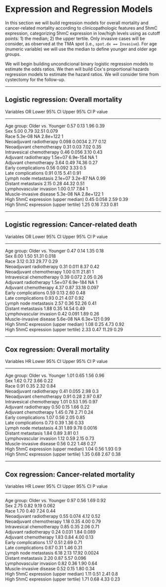 # Expression and Regression Models








In this section we will build regression models for overall mortality and cancer-related mortality according to clinicopathologic features and 5hmC expression, categorizing 5hmC expression in low/high levels using as cutoff points: 1) the median; 2) the upper tertile. Only invasive cases will be consider, as observed at the TMA spot (i.e., `spot.dx == Invasive`). For age (numeric variable) we will use the median to define younger and older age groups.



We will begin building uncondicional binary logistic regression models to estimate the odds ratios. We then will build Cox's proportional hazards regression models to estimate the hazard ratios. We will consider time from cystectomy for the follow-up.

***

## Logistic regression: Overall mortality

Variables                                 OR       Lower 95% CI    Upper 95% CI    P value 
-------------------------------------  ---------  --------------  --------------  ---------
Age group: Older vs. Younger             0.57          0.13            1.96         0.39   
Sex                                      5.00          0.79           32.51         0.079  
Race                                    5.3e-08         NA           2.8e+122         1    
Neoadjuvant radiotherapy                 0.098        0.0034           2.77         0.12   
Neoadjuvant chemotherapy                 0.31          0.03            7.02         0.35   
Intravesical chemotherapy                0.46         0.056            3.10         0.43   
Adjuvant radiotherapy                   1.5e+07      6.9e-154           NA            1    
Adjuvant chemotherapy                    3.64          0.49           74.36         0.27   
Early complications                      0.56         0.092            3.33          0.5   
Late complications                       0.91          0.15            5.41         0.91   
Lymph node metastasis                   2.1e+07      3.2e-87            NA          0.99   
Distant metastasis                       2.15          0.28           44.32         0.51   
Lymphovascular invasion                  1.00          0.17            7.84           1    
Muscle-invasive disease                 5.3e-08         NA           2.8e+122         1    
High 5hmC expression (upper median)      0.45         0.058            2.59         0.39   
High 5hmC expression (upper tertile)     1.25          0.16            7.33         0.81   

***

## Logistic regression: Cancer-related death

Variables                                 OR       Lower 95% CI    Upper 95% CI    P value 
-------------------------------------  ---------  --------------  --------------  ---------
Age group: Older vs. Younger             0.47          0.14            1.35         0.18   
Sex                                      8.00          1.50           51.31         0.018  
Race                                     3.12          0.33           29.77         0.29   
Neoadjuvant radiotherapy                 0.31         0.011            8.37         0.42   
Neoadjuvant chemotherapy                 1.00          0.11           21.81           1    
Intravesical chemotherapy                0.39         0.072            2.05         0.26   
Adjuvant radiotherapy                   1.5e+07      6.9e-184           NA            1    
Adjuvant chemotherapy                    4.37          0.87           33.18         0.097  
Early complications                      0.59          0.13            2.60         0.48   
Late complications                       0.93          0.21            4.07         0.92   
Lymph node metastasis                    2.57          0.36           52.26         0.41   
Distant metastasis                       1.88          0.35           14.54         0.49   
Lymphovascular invasion                  0.42         0.091            1.89         0.26   
Muscle-invasive disease                 5.6e-08         NA           6.3e+121       0.99   
High 5hmC expression (upper median)      1.08          0.25            4.73         0.92   
High 5hmC expression (upper tertile)     2.33          0.47           11.29         0.29   

***

## Cox regression: Overall mortality

Variables                                HR     Lower 95% CI    Upper 95% CI    P value 
-------------------------------------  ------  --------------  --------------  ---------
Age group: Older vs. Younger            1.01        0.65            1.56         0.96   
Sex                                     1.62        0.72            3.66         0.22   
Race                                    0.91        0.35            2.32         0.84   
Neoadjuvant radiotherapy                0.41       0.055            2.98          0.3   
Neoadjuvant chemotherapy                0.91        0.28            2.97         0.87   
Intravesical chemotherapy               1.01        0.53            1.95         0.97   
Adjuvant radiotherapy                   0.50        0.15            1.66         0.22   
Adjuvant chemotherapy                   1.45        0.78            2.71         0.24   
Early complications                     1.07        0.56            2.05         0.85   
Late complications                      0.73        0.39            1.36         0.33   
Lymph node metastasis                   4.31        1.89            9.78        0.0016  
Distant metastasis                      1.84        0.89            3.81          0.1   
Lymphovascular invasion                 1.12        0.59            2.15         0.73   
Muscle-invasive disease                 0.56        0.22            1.48         0.27   
High 5hmC expression (upper median)     1.04        0.56            1.93          0.9   
High 5hmC expression (upper tertile)    1.35        0.68            2.67         0.38   

***

## Cox regression: Cancer-related mortality

Variables                                HR     Lower 95% CI    Upper 95% CI    P value 
-------------------------------------  ------  --------------  --------------  ---------
Age group: Older vs. Younger            0.97        0.56            1.69         0.92   
Sex                                     2.75        0.82            9.19         0.062  
Race                                    1.70        0.40            7.24         0.44   
Neoadjuvant radiotherapy                0.55       0.074            4.12         0.52   
Neoadjuvant chemotherapy                1.18        0.35            4.00         0.79   
Intravesical chemotherapy               0.85        0.35            2.06         0.71   
Adjuvant radiotherapy                   0.24       0.031            1.84         0.089  
Adjuvant chemotherapy                   1.83        0.84            4.00         0.13   
Early complications                     1.17        0.51            2.69         0.71   
Late complications                      0.67        0.31            1.46         0.31   
Lymph node metastasis                   6.18        2.13           17.92        0.0024  
Distant metastasis                      2.20        0.87            5.57         0.096  
Lymphovascular invasion                 0.82        0.36            1.90         0.64   
Muscle-invasive disease                 0.52        0.15            1.80         0.34   
High 5hmC expression (upper median)     1.11        0.51            2.41          0.8   
High 5hmC expression (upper tertile)    1.71        0.68            4.33         0.23   

